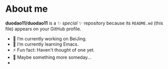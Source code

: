 # About me

**duodao11/duodao11** is a ✨ _special_ ✨ repository because its `README.md` (this file) appears on your GitHub profile.

- 🔭 I’m currently working on BeiJing.
- 🌱 I’m currently learning Emacs.
- ⚡ Fun fact: Haven't thought of one yet.
- 🍋 Maybe something more someday...
- <!--
- 👯 I’m looking to collaborate on ...
- 🤔 I’m looking for help with ...
- 💬 Ask me about ...
- 📫 How to reach me: ...
- 😄 Pronouns: ...
-->
